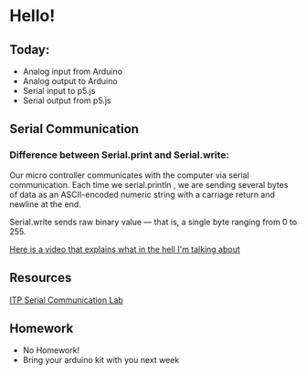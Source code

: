 # Hello!

## Today:
- Analog input from Arduino
- Analog output to Arduino
- Serial input to p5.js
- Serial output from p5.js

## Serial Communication

### Difference between Serial.print and Serial.write:

Our micro controller communicates with the computer via serial communication. Each time we serial.println , we are sending several bytes of data as an ASCII-encoded numeric string with a carriage return and newline at the end.

Serial.write sends raw binary value — that is, a single byte ranging from 0 to 255.

[Here is a video that explains what in the hell I'm talking about](https://vimeo.com/97519477)


## Resources

[ITP Serial Communication Lab](https://itp.nyu.edu/physcomp/labs/labs-serial-communication/lab-serial-input-to-the-p5-js-ide/)



## Homework

- No Homework!
- Bring your arduino kit with you next week
